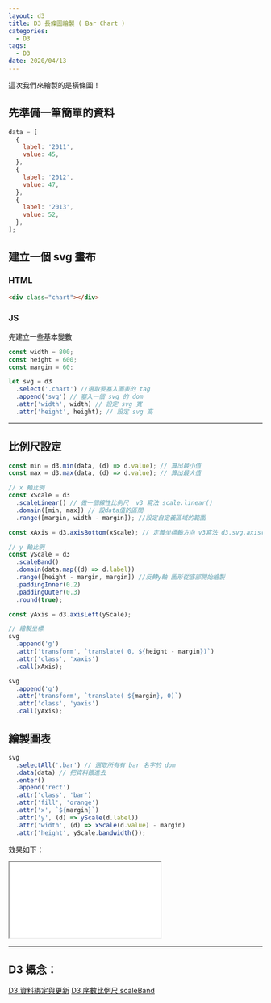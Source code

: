 ```yaml
---
layout: d3
title: D3 長條圖繪製 ( Bar Chart )
categories:
  - D3
tags:
  - D3
date: 2020/04/13
---
```


這次我們來繪製的是橫條圖！

## 先準備一筆簡單的資料

```js
data = [
  {
    label: '2011',
    value: 45,
  },
  {
    label: '2012',
    value: 47,
  },
  {
    label: '2013',
    value: 52,
  },
];
```

## 建立一個 svg 畫布

### HTML

```html
<div class="chart"></div>
```

### JS

先建立一些基本變數

```js
const width = 800;
const height = 600;
const margin = 60;
```

```js
let svg = d3
  .select('.chart') //選取要塞入圖表的 tag
  .append('svg') // 塞入一個 svg 的 dom
  .attr('width', width) // 設定 svg 寬
  .attr('height', height); // 設定 svg 高
```

---

## 比例尺設定

```js
const min = d3.min(data, (d) => d.value); // 算出最小值
const max = d3.max(data, (d) => d.value); // 算出最大值

// x 軸比例
const xScale = d3
  .scaleLinear() // 做一個線性比例尺  v3 寫法 scale.linear()
  .domain([min, max]) // 設data值的區間
  .range([margin, width - margin]); //設定自定義區域的範圍

const xAxis = d3.axisBottom(xScale); // 定義坐標軸方向 v3寫法 d3.svg.axis().scale(xScale).orient("bottom");

// y 軸比例
const yScale = d3
  .scaleBand()
  .domain(data.map((d) => d.label))
  .range([height - margin, margin]) //反轉y軸 圖形從底部開始繪製
  .paddingInner(0.2)
  .paddingOuter(0.3)
  .round(true);

const yAxis = d3.axisLeft(yScale);
```

```js
// 繪製坐標
svg
  .append('g')
  .attr('transform', `translate( 0, ${height - margin})`)
  .attr('class', 'xaxis')
  .call(xAxis);

svg
  .append('g')
  .attr('transform', `translate( ${margin}, 0)`)
  .attr('class', 'yaxis')
  .call(yAxis);
```

## 繪製圖表

```js
svg
  .selectAll('.bar') // 選取所有有 bar 名字的 dom
  .data(data) // 把資料餵進去
  .enter()
  .append('rect')
  .attr('class', 'bar')
  .attr('fill', 'orange')
  .attr('x', `${margin}`)
  .attr('y', (d) => yScale(d.label))
  .attr('width', (d) => xScale(d.value) - margin)
  .attr('height', yScale.bandwidth());
```

效果如下： 
<!-- {% iframe //codepen.io/mtw/embed/bGVdeym 100% 400 %} -->
<iframe src="//codepen.io/mtw/embed/bGVdeym/"></iframe>

---

## D3 概念：

[D3 資料綁定與更新](http://localhost:4000/d3/d3_databind/)
[D3 序數比例尺 scaleBand](http://localhost:4000/d3/d3_scaleBand/)
